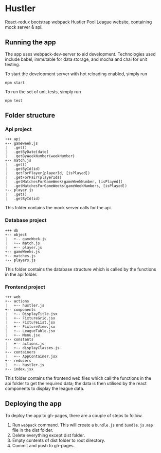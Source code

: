 # Hustler

React-redux bootstrap webpack Hustler Pool League website, containing mock server & api.

## Running the app

The app uses webpack-dev-server to aid development. Technologies used include babel, immutable for data storage, and mocha and chai for unit testing.

To start the development server with hot reloading enabled, simply run

```
npm start
```

To run the set of unit tests, simply run

```
npm test
```

## Folder structure

### Api project
    
	+++ api
    +-- gameweek.js
    |   .get()
    |   .getByDate(date)
    |   .getByWeekNumber(weekNumber)
    +-- match.js
    |   .get()
    |   .getById(id)
    |   .getForPlayer(playerId, [isPlayed])
    |   .getForPair(playerIds)
    |   .getMatchesForGameWeek(gameWeekNumber, [isPlayed])
    |   .getMatchesForGameWeeks(gameWeekNumbers, [isPlayed])
    +-- player.js
    |   .get()
    |   .getById(id)

This folder contains the mock server calls for the api.

### Database project

	+++ db
    +-- object
    |   +-- gameWeek.js
    |   +-- match.js
    |   +-- player.js
    +-- gameWeeks.js
    +-- matches.js
    +-- players.js

This folder contains the database structure which is called by the functions in the api folder.

### Frontend project

    +++ web
    +-- actions
    |   +-- hustler.js
    +-- components
    |   +-- DisplayTitle.jsx
    |   +-- FixtureGrid.jsx
    |   +-- FixtureList.jsx
    |   +-- FixtureView.jsx
    |   +-- LeagueTable.jsx
    |   +-- Menu.jsx
    +-- constants
    |   +-- actions.js
    |   +-- displayClasses.js
    +-- containers
    |   +-- AppContainer.jsx
    +-- reducers
    |   +-- hustler.js
    +-- index.jsx

This folder contains the frontend web files which call the functions in the api folder to get the required data; the data is then utilised by the react components to display the league data.

## Deploying the app

To deploy the app to gh-pages, there are a couple of steps to follow.

1. Run `webpack` command. This will create a `bundle.js` and `bundle.js.map` file in the dist folder.
2. Delete everything except dist folder.
3. Empty contents of dist folder to root directory.
4. Commit and push to gh-pages.
